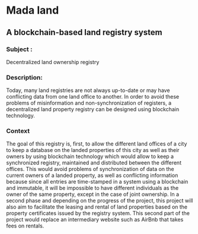 # Mada land
## A blockchain-based land registry system

### Subject :
Decentralized land ownership registry

### Description:
Today, many land registries are not always up-to-date or may have conflicting data from one land office to another. In order to avoid these problems of misinformation and non-synchronization of registers, a decentralized land property registry can be designed using blockchain technology.

### Context
The goal of this registry is, first, to allow the different land offices of a city to keep a database on the landed properties of this city as well as their owners by using blockchain technology which would allow to keep a synchronized registry, maintained and distributed between the different offices. This would avoid problems of synchronization of data on the current owners of a landed property, as well as conflicting information because since all entries are time-stamped in a system using a blockchain and immutable, it will be impossible to have different individuals as the owner of the same property, except in the case of joint ownership.
	In a second phase and depending on the progress of the project, this project will also aim to facilitate the leasing and rental of land properties based on the property certificates issued by the registry system. This second part of the project would replace an intermediary website such as AirBnb that takes fees on rentals.
